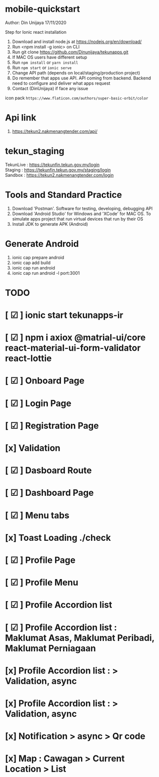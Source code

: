 # mobile-quickstart

Author: Din Unijaya
17/11/2020

Step for Ionic react installation

1. Download and install node.js at https://nodejs.org/en/download/
2. Run <npm install -g ionic> on CLI
3. Run git clone https://github.com/Dinunijaya/tekunapps.git
4. If MAC OS users have different setup
5. Run `npm install` or `yarn install`
6. Run `npm start` or `ionic serve`
7. Change API path (depends on local/staging/production project)
8. Do remember that apps use API. API coming from backend. Backend need to configure and deliver what apps request
9. Contact (DinUnijaya) if face any issue

icon pack `https://www.flaticon.com/authors/super-basic-orbit/color`

# Api link

1. https://tekun2.nakmenangtender.com/api/

# tekun_staging

TekunLive : https://tekunfin.tekun.gov.my/login <br>
Staging : https://tekunfin.tekun.gov.my/staging/login<br>
Sandbox : https://tekun2.nakmenangtender.com/login<br>

# Tools and Standard Practice

1. Download 'Postman'. Software for testing, developing, debugging API
2. Download 'Android Studio' for Windows and 'XCode' for MAC OS. To simulate apps project that run virtual devices that run by their OS
3. Install JDK to generate APK (Android)

# Generate Android

1. ionic cap prepare android
2. ionic cap add build
3. ionic cap run android
4. ionic cap run android -l port:3001

# TODO

# [ ☑ ] ionic start tekunapps-ir

# [ ☑ ] npm i axiox @matrial-ui/core react-material-ui-form-validator react-lottie

# [ ☑ ] Onboard Page

# [ ☑ ] Login Page

# [ ☑ ] Registration Page

# [x] Validation

# [ ☑ ] Dasboard Route

# [ ☑ ] Dashboard Page

# [ ☑ ] Menu tabs

# [x] Toast Loading ./check

# [ ☑ ] Profile Page

# [ ☑ ] Profile Menu

# [ ☑ ] Profile Accordion list

# [ ☑ ] Profile Accordion list : Maklumat Asas, Maklumat Peribadi, Maklumat Perniagaan

# [x] Profile Accordion list : > Validation, async

# [x] Profile Accordion list : > Validation, async

# [x] Notification > async > Qr code

# [x] Map : Cawagan > Current Location > List
